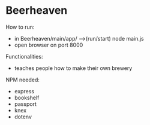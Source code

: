 # Beerheaven

How to run:
- in Beerheaven/main/app/    -->(run/start) node main.js
- open browser on port 8000


Functionalities:

- teaches people how to make their own brewery


NPM needed:

- express
- bookshelf
- passport
- knex
- dotenv
